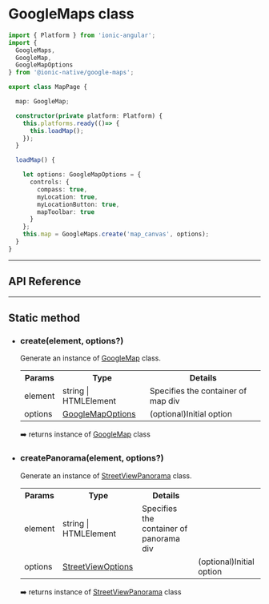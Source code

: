 # GoogleMaps class

```typescript
import { Platform } from 'ionic-angular';
import {
  GoogleMaps,
  GoogleMap,
  GoogleMapOptions
} from '@ionic-native/google-maps';

export class MapPage {

  map: GoogleMap;

  constructor(private platform: Platform) {
    this.platforms.ready(()=> {
      this.loadMap();
    });
  }

  loadMap() {

    let options: GoogleMapOptions = {
      controls: {
        compass: true,
        myLocation: true,
        myLocationButton: true,
        mapToolbar: true
      }
    };
    this.map = GoogleMaps.create('map_canvas', options);
  }
}
```

---------------------------------------------------------------
## API Reference
---------------------------------------------------------------

## Static method

- ### create(element, options?)

  Generate an instance of [GoogleMap](../googlemap/README.md) class.

  <table>
  <tr>
    <th>Params</th>
    <th>Type</th>
    <th>Details</th>
  </tr>
  <tr>
    <td>element</td>
    <td>string | HTMLElement</td>
    <td>Specifies the container of map div</td>
  </tr>
  <tr>
    <td>options</td>
    <td><a href="../googlemapoptions/README.md">GoogleMapOptions</a></td>
    <td>(optional)Initial option</td>
  </tr>
  </table>

  :arrow_right: returns instance of [GoogleMap](../googlemap/README.md) class

- ### createPanorama(element, options?)

  Generate an instance of [StreetViewPanorama](../streetviewpanorama/README.md) class.

  <table>
  <tr>
    <th>Params</th>
    <th>Type</th>
    <th>Details</th>
  </tr>
  <tr>
    <td>element</td>
    <td>string | HTMLElement</td>
    <td>Specifies the container of panorama div</td>
  </tr>
  <tr>
    <td>options</td>
    <td><a href="../streetviewoptions/README.md">StreetViewOptions</a></td>
    <td></td>
    <td>(optional)Initial option</td>
  </tr>
  </table>

  :arrow_right: returns instance of [StreetViewPanorama](../streetviewpanorama/README.md) class
